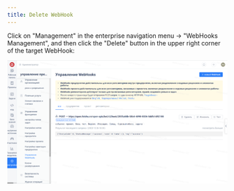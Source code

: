 ```yaml
---
title: Delete WebHook
---
```


Click on "Management" in the enterprise navigation menu -> "WebHooks Management", and then click the "Delete" button in the upper right corner of the target WebHook:

![Image Description](assets/image350.png)